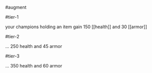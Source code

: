 #augment 

#tier-1 

your champions holding an item gain 150 [[health]] and 30 [[armor]]

#tier-2 

... 250 health and 45 armor

#tier-3 

... 350 health and 60 armor